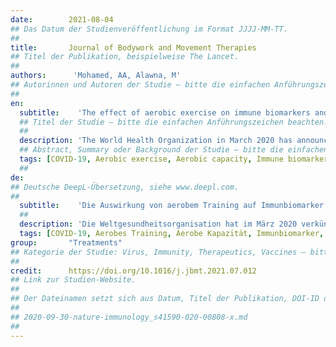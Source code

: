 ```yaml
---
date:        2021-08-04
## Das Datum der Studienveröffentlichung im Format JJJJ-MM-TT.
##
title:       Journal of Bodywork and Movement Therapies
## Titel der Publikation, beispielweise The Lancet.
##
authors:      'Mohamed, AA, Alawna, M'
## Autorinnen und Autoren der Studie – bitte die einfachen Anführungszeichen beachten!
##
en:
  subtitle:    'The effect of aerobic exercise on immune biomarkers and symptoms severity and progression in patients with COVID-19: A randomized control trial'
  ## Titel der Studie – bitte die einfachen Anführungszeichen beachten!
  ##
  description: 'The World Health Organization in March 2020 has announced that COVID-19 is a world pandemic because the number of infected cases increases rapidly. however, there are several available vaccines, their protection is limited to a certain period. Thus, the role of modalities that improve immune functions should be performed to counter COVID-19 viral load and decrease mortality rates. Objective: To investigate the effect of aerobic exercise on immune biomarkers, disease severity, and progression in patients with COVID-19. Design: A randomized controlled study. Participants: Thirty patients with COVID-19 participated in this study. Participants age ranged from 24 to 45 years old. Participants had a mild or moderate COVID-19. Participants were assigned randomly into two groups, exercise and control groups. There were two main dependent variables including blood immune markers and severity of respiratory symptoms. Interventions: All participants performed 2 weeks of moderate-intensity aerobic exercise for 40 min/session, 3 sessions/week. The measurements were performed at baseline, and after 2-weeks. Results: At baseline measurements, there were non-significant differences between both groups in the Wisconsin scale total score, Leucocytes, Lymphocytes, Interleukin-6, Interleukin-10, Immunoglobulin-A, and TNF-α. After the intervention, the Wisconsin scale (patient-oriented illness-specific quality-of-life) total score significantly decreased in the intervention group; while, Leucocytes, Lymphocytes, and Immunoglobulin-A significantly increased in the intervention group. Conclusion: The current study indicated that 2 weeks of moderate-intensity aerobic exercise decreased the severity and progression of COVID-19 associated disorders and quality of life. Also, a 2-weeks of aerobic exercise positively affected immune function by increasing the amounts of Leucocytes, Lymphocytes, Immunoglobulin A.'
  ## Abstract, Summary oder Background der Studie – bitte die einfachen Anführungszeichen beachten!
  tags: [COVID-19, Aerobic exercise, Aerobic capacity, Immune biomarkers, Immune system]
  ##
de: 
## Deutsche DeepL-Übersetzung, siehe www.deepl.com.
##
  subtitle:    'Die Auswirkung von aerobem Training auf Immunbiomarker und den Schweregrad und das Fortschreiten der Symptome bei Patienten mit COVID-19: Eine randomisierte Kontrollstudie'
  ##
  description: 'Die Weltgesundheitsorganisation hat im März 2020 verkündet, dass es sich bei COVID-19 um eine weltweite Pandemie handelt, da die Zahl der infizierten Fälle rapide ansteigt. Es gibt zwar mehrere verfügbare Impfstoffe, deren Schutz ist jedoch auf einen bestimmten Zeitraum begrenzt. Daher sollten Modalitäten zur Verbesserung der Immunfunktionen eingesetzt werden, um die COVID-19-Viruslast zu bekämpfen und die Sterblichkeitsrate zu senken. Zielsetzung: Untersuchung der Auswirkungen von aerobem Training auf Immunbiomarker, Krankheitsschwere und -verlauf bei Patienten mit COVID-19. Aufbau: Eine randomisierte kontrollierte Studie. Teilnehmer: 30 Patienten mit COVID-19 nahmen an dieser Studie teil. Das Alter der Teilnehmer reichte von 24 bis 45 Jahren. Die Teilnehmer hatten eine leichte oder mittlere COVID-19. Die Teilnehmer wurden nach dem Zufallsprinzip in zwei Gruppen eingeteilt, eine Trainings- und eine Kontrollgruppe. Es gab zwei abhängige Hauptvariablen: Immunmarker im Blut und Schweregrad der Atemwegssymptome. Interventionen: Alle Teilnehmer absolvierten 2 Wochen lang ein moderat intensives aerobes Training von 40 Minuten pro Sitzung, 3 Sitzungen pro Woche. Die Messungen wurden zu Beginn und nach 2 Wochen durchgeführt. Ergebnisse: Bei den Messungen zu Beginn der Studie gab es keine signifikanten Unterschiede zwischen den beiden Gruppen in Bezug auf den Gesamtwert der Wisconsin-Skala, Leukozyten, Lymphozyten, Interleukin-6, Interleukin-10, Immunglobulin-A und TNF-α. Nach der Intervention sank der Gesamtwert der Wisconsin-Skala (patientenorientierte krankheitsspezifische Lebensqualität) in der Interventionsgruppe signifikant, während Leukozyten, Lymphozyten und Immunglobulin-A in der Interventionsgruppe signifikant anstiegen. Schlussfolgerung: Die aktuelle Studie zeigt, dass ein zweiwöchiges moderates aerobes Training den Schweregrad und das Fortschreiten von COVID-19-assoziierten Störungen und die Lebensqualität verringert. Außerdem wirkte sich ein zweiwöchiges aerobes Training positiv auf die Immunfunktion aus, indem es die Mengen an Leukozyten, Lymphozyten und Immunglobulin A erhöhte.'
  tags: [COVID-19, Aerobes Training, Aerobe Kapazität, Immunbiomarker, Immunsystem]
group:       "Treatments"
## Kategorie der Studie: Virus, Immunity, Therapeutics, Vaccines – bitte die Anführungszeichen beachten!
##
credit:      https://doi.org/10.1016/j.jbmt.2021.07.012
## Link zur Studien-Website.
##
## Der Dateinamen setzt sich aus Datum, Titel der Publikation, DOI-ID der Studie (nach dem letzten Slash) und der Dateiendung zusammen. Bitte den Unterstrich vor der DOI-ID beachten!
##
## 2020-09-30-nature-immunology_s41590-020-00808-x.md
##
---
```

<object data="{{ page.link }}" style='height:calc(100vh - 400px); width: 100%' type='application/pdf'></object>